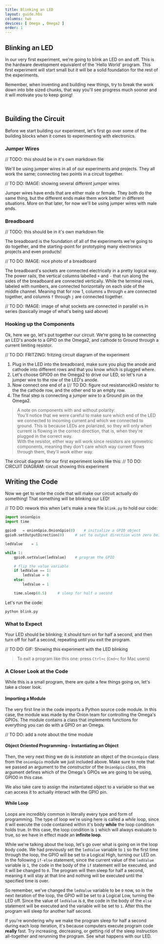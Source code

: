 ```yaml
---
title: Blinking an LED
layout: guide.hbs
columns: two
devices: [ Omega , Omega2 ]
order: 1
---
```


## Blinking an LED

In our very first experiment, we're going to blink an LED on and off. This is the hardware development equivalent of the 'Hello World' program. This first experiment will start small but it will be a solid foundation for the rest of the experiments.

Remember, when inventing and building new things, try to break the work down into bite sized chunks, that way you'll see progress much sooner and it will motivate you to keep going!


<!-- ### GPIO Pins as Outputs -->
```{r child = '../../shared/gpio-output.md'}
```

<!-- LEDs -->
```{r child = '../../shared/led.md'}
```

## Building the Circuit

Before we start building our experiment, let's first go over some of the building blocks when it comes to experimenting with electronics.

### Jumper Wires
// TODO: this should be in it's own markdown file

We'll be using jumper wires in all of our experiments and projects. They all work the same; connecting two points in a circuit together.

// TO DO: IMAGE: showing several different jumper wires

Jumper wires have ends that are either male or female. They both do the same thing, but the different ends make them work better in different situations. More on that later, for now we'll be using jumper wires with male ends.


### Breadboard
// TODO: this should be in it's own markdown file

The breadboard is the foundation of all of the experiments we're going to do together, and the starting-point for prototyping many electronics projects and even products!

// TO DO: IMAGE: nice photo of a breadboard

The breadboard's sockets are connected electrically in a pretty logical way. The power rails, the vertical columns labelled `+` and `-` that run along the sides of the breadboard are connected vertically. While the terminal rows, labeled with numbers, are connected horizontally on each side of the middle channel. Meaning that for row 1, columns `a` through `e` are connected together, and columns `f` through `j` are connected together.

// TO DO: IMAGE: image of what sockets are connected in parallel vs in series (basically image of what's being said above)


### Hooking up the Components

Ok, here we go, let's put together our circuit. We're going to be connecting an LED's anode to a GPIO on the Omega2, and cathode to Ground through a current limiting resistor.

// TO DO: FRITZING: fritzing circuit diagram of the experiment

1. Plug in the LED into the breadboard, make sure you plug the anode and cathode into different rows and that you know which is plugged where.
2. Let's choose GPIO0 on the Omega2 to drive our LED, so let's run a jumper wire to the row of the LED's anode.
3. Now connect one end of a (// TO DO: figure out resistance)kΩ resistor to the the cathode row, and the other end to an empty row.
4. The final step is connecting a jumper wire to a Ground pin on the Omega2.

> A note on components with and without polarity: <br>
> You'll notice  that we were careful to make sure which end of the LED we connected to incoming current and which we connected to ground. This is because LEDs are polarized, so they will only when current is flowing in the correct direction, that is, when they're plugged in the correct way. <br>
> With the resistor, either way will work since resistors are symmetric components, meaning they don't care which way current flows through them, they'll work either way.


The circuit diagram for our first experiment looks like this:
// TO DO: CIRCUIT DIAGRAM: circuit showing this experiment


## Writing the Code

Now we get to write the code that will make our circuit actually do something! That something will be blinking our LED!

// TO DO: rework this when
Let's make a new file `blink.py` to hold our code:
``` python
import onionGpio
import time

gpio0 	= onionGpio.OnionGpio(0)	# initialize a GPIO object
gpio0.setOutputDirection(0)		# set to output direction with zero being the default value

ledValue 	= 1

while 1:
	gpio0.setValue(ledValue)	# program the GPIO

	# flip the value variable
	if ledValue == 1:
		ledValue = 0
	else:
		ledValue = 1

	time.sleep(0.5)		# sleep for half a second
```

Let's run the code:
```
python blink.py
```

### What to Expect

Your LED should be blinking; it should turn on for half a second, and then turn off for half a second, repeating until you exit the program.

// TO DO: GIF: Showing this experiment with the LED blinking

> To exit a program like this one: press `Ctrl+c` (`Cmd+c` for Mac users)


### A Closer Look at the Code

While this is a small program, there are quite a few things going on, let's take a closer look.

#### Importing a Module

The very first line in the code imports a Python source code module. In this case, the module was made by the Onion team for controlling the Omega's GPIOs. The module contains a class that implements functions for everything you can do with a GPIO on an Omega.

// TO DO: add a note about the time module


#### Object Oriented Programming - Instantiating an Object

Then, the very next thing we do is *instatiate* an object of the `OnionGpio` class from the `onionGpio` module we just included above. Make sure to note that we passed an argument to the *constructor* of the `OnionGpio` class, this argument defines which of the Omega's GPIOs we are going to be using, GPIO0 in this case.

We also take care to assign the instantiated object to a variable so that we can access it to actually interact with the GPIO pin.


#### While Loop

Loops are incredibly common in literally every type and form of programming. The type of loop we're using here is called a *while* loop, since it will execute the code contained within it's body **while** the loop condition holds true. In this case, the loop condition is `1` which will always evaluate to true, so we have in effect made an **infinite loop**.

While we're talking about the loop, let's go over what is going on in the loop body code. We had previously set the `ledValue` variable to `1` so the first time through the loop, the GPIO will be set to a Logical High, turning our LED on. In the following `if-else` statement, since the current value of the `ledValue` variable is `1`, the code in the body of the `if` statement will be executed, and it will be changed to `0`. The program will then sleep for half a second, meaning it will stay at that line and nothing will be executed until the specified time is over.

So remember, we've changed the `ledValue` variable to be `0` now, so in the next iteration of the loop, the GPIO will be set to a Logical Low, turning the LED off. Since the value of `ledValue` is `0`, the code in the body of the `else` statement will be executed and the variable will be set to `1`. After this the program will sleep for another half second.

If you're wondering why we make the program sleep for half a second during each loop iteration, it's because computers execute program code **really** fast. Try increasing, decreasing, or getting rid of the sleep instruction all-together and rerunning the program. See what happens with our LED.
